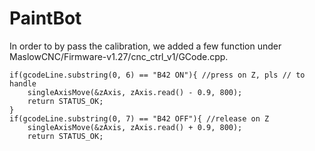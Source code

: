 # PaintBot

In order to by pass the calibration, we added a few function under MaslowCNC/Firmware-v1.27/cnc_ctrl_v1/GCode.cpp.

    if(gcodeLine.substring(0, 6) == "B42 ON"){ //press on Z, pls // to handle
        singleAxisMove(&zAxis, zAxis.read() - 0.9, 800);
        return STATUS_OK;
    }
    if(gcodeLine.substring(0, 7) == "B42 OFF"){ //release on Z
        singleAxisMove(&zAxis, zAxis.read() + 0.9, 800);
        return STATUS_OK;